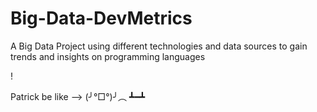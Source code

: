 # Big-Data-DevMetrics
A Big Data Project using different technologies and data sources to gain trends and insights on programming languages



!



Patrick be like --> (╯°□°)╯︵ ┻━┻